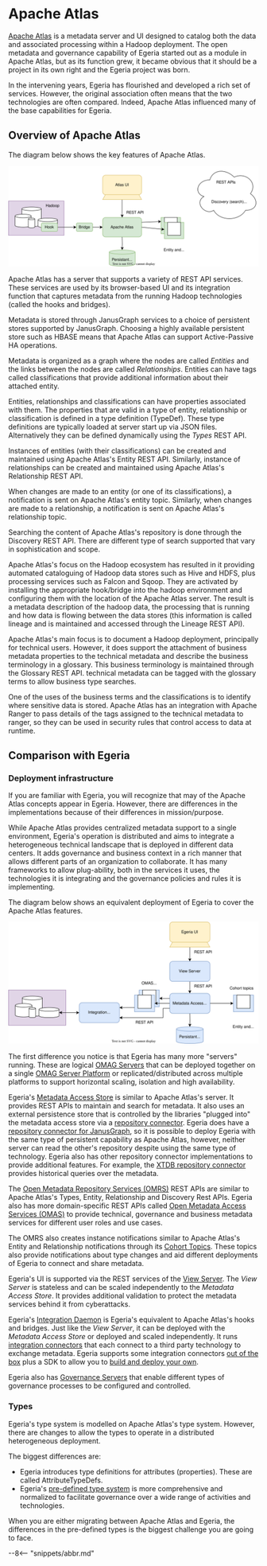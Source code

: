 <!-- SPDX-License-Identifier: CC-BY-4.0 -->
<!-- Copyright Contributors to the ODPi Egeria project 2020. -->

# Apache Atlas

[Apache Atlas](https://atlas.apache.org) is a metadata server and UI designed to catalog both the data and associated processing within a Hadoop deployment.  The open metadata and governance capability of Egeria started out as a module in Apache Atlas, but as its function grew, it became obvious that it should be a project in its own right and the Egeria project was born.  

In the intervening years, Egeria has flourished and developed a rich set of services.  However, the original association often means that the two technologies are often compared.  Indeed, Apache Atlas influenced many of the base capabilities for Egeria.

## Overview of Apache Atlas

The diagram below shows the key features of Apache Atlas.

![Apache Atlas Overview](apache-atlas-overview.svg)

Apache Atlas has a server that supports a variety of REST API services.  These services are used by its browser-based UI and its integration function that captures metadata from the running Hadoop technologies (called the hooks and bridges).

Metadata is stored through JanusGraph services to a choice of persistent stores supported by JanusGraph.  Choosing a highly available persistent store such as HBASE means that Apache Atlas can support Active-Passive HA operations.

Metadata is organized as a graph where the nodes are called *Entities* and the links between the nodes are called *Relationships*.  Entities can have tags called classifications that provide additional information about their attached entity.

Entities, relationships and classifications can have properties associated with them.  The properties that are valid in a type of entity, relationship or classification is defined in a type definition (TypeDef).  These type definitions are typically loaded at server start up via JSON files.  Alternatively they can be defined dynamically using the *Types* REST API.

Instances of entities (with their classifications) can be created and maintained using Apache Atlas's Entity REST API.  Similarly, instance of relationships can be created and maintained using Apache Atlas's Relationship REST API.

When changes are made to an entity (or one of its classifications), a notification is sent on Apache Atlas's entity topic.  Similarly, when changes are made to a relationship, a notification is sent on Apache Atlas's relationship topic.

Searching the content of Apache Atlas's repository is done through the Discovery REST API.  There are different type of search supported that vary in sophistication and scope.

Apache Atlas's focus on the Hadoop ecosystem has resulted in it providing automated cataloguing of Hadoop data stores such as Hive and HDFS, plus processing services such as Falcon and Sqoop.  They are activated by installing the appropriate hook/bridge into the hadoop environment and configuring them with the location of the Apache Atlas server.  The result is a metadata description of the hadoop data, the processing that is running and how data is flowing between the data stores (this information is called lineage and is maintained and accessed through the Lineage REST API).

Apache Atlas's main focus is to document a Hadoop deployment, principally for technical users.  However, it does support the attachment of business metadata properties to the technical metadata and describe the business terminology in a glossary.  This business terminology is maintained through the Glossary REST API.  technical metadata can be tagged with the glossary terms to allow business type searches.

One of the uses of the business terms and the classifications is to identify where sensitive data is stored.  Apache Atlas has an integration with Apache Ranger to pass details of the tags assigned to the technical metadata to ranger, so they can be used in security rules that control access to data at runtime.

## Comparison with Egeria

### Deployment infrastructure

If you are familiar with Egeria, you will recognize that may of the Apache Atlas concepts appear in Egeria.  However, there are differences in the implementations because of their differences in mission/purpose.

While Apache Atlas provides centralized metadata support to a single environment, Egeria's operation is distributed and aims to integrate a heterogeneous technical landscape that is deployed in different data centers.  It adds governance and business context in a rich manner that allows different parts of an organization to collaborate.  It has many frameworks to allow plug-ability, both in the services it uses, the technologies it is integrating and the governance policies and rules it is implementing.

The diagram below shows an equivalent deployment of Egeria to cover the Apache Atlas features.

![Egeria comparison](egeria-equivalent-to-apache-atlas.svg)

The first difference you notice is that Egeria has many more "servers" running.  These are logical [OMAG Servers](/concepts/omag-server) that can be deployed together on a single [OMAG Server Platform](/concepts/omag-server-platform) or replicated/distributed across multiple platforms to support horizontal scaling, isolation and high availability.

Egeria's [Metadata Access Store](/concepts/metadata-access-store) is similar to Apache Atlas's server.  It provides REST APIs to maintain and search for metadata.  It also uses an external persistence store that is controlled by the libraries "plugged into" the metadata access store via a [repository connector](/concepts/repository-connector).  Egeria does have a [repository connector for JanusGraph](/connectors/repository/janus-grpah/overview), so it is possible to deploy Egeria with the same type of persistent capability as Apache Atlas, however, neither server can read the other's repository despite using the same type of technology.  Egeria also has other repository connector implementations to provide additional features.  For example, the [XTDB repository connector](/connectors/repository/xtdb) provides historical queries over the metadata.

The [Open Metadata Repository Services (OMRS)](/servoces/omrs) REST APIs are similar to Apache Atlas's Types, Entity, Relationship and Discovery Rest APIs.  Egeria also has more domain-specific REST APIs called [Open Metadata Access Services (OMAS)](/services/omas) to provide technical, governance and business metadata services for different user roles and use cases.

The OMRS also creates instance notifications similar to Apache Atlas's Entity and Relationship notifications through its [Cohort Topics](/concepts/cohort-events).  These topics also provide notifications about type changes and aid different deployments of Egeria to connect and share metadata.

Egeria's UI is supported via the REST services of the [View Server](/concepts/view-server).  The *View Server* is stateless and can be scaled independently to the *Metadata Access Store*.  It provides additional validation to protect the metadata services behind it from cyberattacks.

Egeria's [Integration Daemon](/concepts/integration-daemon) is Egeria's equivalent to Apache Atlas's hooks and bridges.  Just like the *View Server*, it can be deployed with the *Metadata Access Store* or deployed and scaled independently.  It runs [integration connectors](/concepts/integration-connector) that each connect to a third party technology to exchange metadata.  Egeria supports some integration connectors [out of the box](/connectors/#integration-connectors) plus a SDK to allow you to [build and deploy your own](/guides/developer/integration-connectors/overview).

Egeria also has [Governance Servers](/concepts/governance-server) that enable different types of governance processes to be configured and controlled.

### Types

Egeria's type system is modelled on Apache Atlas's type system.  However, there are changes to allow the types to operate in a distributed heterogeneous deployment.

The biggest differences are:
* Egeria introduces type definitions for attributes (properties). These are called AttributeTypeDefs.
* Egeria's [pre-defined type system](/types) is more comprehensive and normalized to facilitate governance over a wide range of activities and technologies.

When you are either migrating between Apache Atlas and Egeria, the differences in the pre-defined types is the biggest challenge you are going to face.

--8<-- "snippets/abbr.md"


